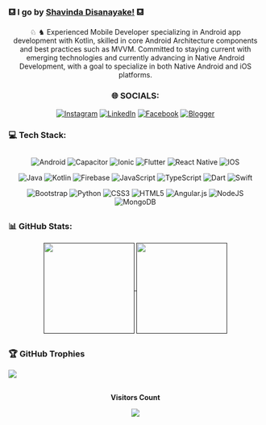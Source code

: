 ### ⛾ I go by [Shavinda Disanayake!](https://linkedin.com/in/rshavinda) ⛾
<!--
**dizzcode/dizzcode** is a ✨ _special_ ✨ repository because its `README.md` (this file) appears on your GitHub profile.-->
<div align="center">
  
♘  ♞
Experienced Mobile Developer specializing in Android app development with Kotlin, skilled in core Android Architecture components and best practices such as MVVM. Committed to staying current with emerging technologies and currently advancing in Native Android Development, with a goal to specialize in both Native Android and iOS platforms.

  
  ### 🌐 SOCIALS:
  [![Instagram](https://img.shields.io/badge/Instagram-%23E4405F.svg?logo=Instagram&logoColor=white)](https://instagram.com/shavinda_diz) 
  [![LinkedIn](https://img.shields.io/badge/LinkedIn-%230077B5.svg?logo=linkedin&logoColor=white)](https://linkedin.com/in/rshavinda) 
  [![Facebook](https://img.shields.io/badge/Facebook-1877F2?logo=facebook&logoColor=white)](https://twitter.com/rshavinda)
  [![Blogger](https://img.shields.io/badge/Blogger-FF5722?logo=blogger&logoColor=white)](https://twitter.com/rshavinda)   
</div>

### 💻 Tech Stack:
  ##

<div align="center">

![Android](https://img.shields.io/badge/Android-3DDC84?style=for-the-badge&logo=android&logoColor=white)
![Capacitor](https://img.shields.io/badge/Capacitor-119EFF?style=for-the-badge&logo=Capacitor&logoColor=white)
![Ionic](https://img.shields.io/badge/Ionic-3880FF?style=for-the-badge&logo=ionic&logoColor=white)
![Flutter](https://img.shields.io/badge/Flutter-02569B?style=for-the-badge&logo=flutter&logoColor=white)
![React Native](https://img.shields.io/badge/React_Native-20232A?style=for-the-badge&logo=react&logoColor=61DAFB)
![IOS](https://img.shields.io/badge/iOS-000000?style=for-the-badge&logo=ios&logoColor=white)

![Java](https://img.shields.io/badge/Java-ED8B00?style=for-the-badge&logo=openjdk&logoColor=white)
![Kotlin](https://img.shields.io/badge/Kotlin-0095D5?&style=for-the-badge&logo=kotlin&logoColor=white)
![Firebase](https://img.shields.io/badge/firebase-%23039BE5.svg?style=for-the-badge&logo=firebase)
![JavaScript](https://img.shields.io/badge/JavaScript-F7DF1E?style=for-the-badge&logo=javascript&logoColor=black)
![TypeScript](https://img.shields.io/badge/typescript-%23007ACC.svg?style=for-the-badge&logo=typescript&logoColor=white)
![Dart](https://img.shields.io/badge/Dart-0175C2?style=for-the-badge&logo=dart&logoColor=white)
![Swift](https://img.shields.io/badge/Swift-FA7343?style=for-the-badge&logo=swift&logoColor=white)

![Bootstrap](https://img.shields.io/badge/bootstrap-%23563D7C.svg?style=for-the-badge&logo=bootstrap&logoColor=white) 
![Python](https://img.shields.io/badge/Python-3776AB?style=for-the-badge&logo=python&logoColor=white)
![CSS3](https://img.shields.io/badge/css3-%231572B6.svg?style=for-the-badge&logo=css3&logoColor=white)
![HTML5](https://img.shields.io/badge/html5-%23E34F26.svg?style=for-the-badge&logo=html5&logoColor=white) 
![Angular.js](https://img.shields.io/badge/Angular-DD0031?style=for-the-badge&logo=angular&logoColor=white) 
![NodeJS](https://img.shields.io/badge/node.js-6DA55F?style=for-the-badge&logo=node.js&logoColor=white) 
![MongoDB](https://img.shields.io/badge/MongoDB-4EA94B?style=for-the-badge&logo=mongodb&logoColor=white) 

</div>

  ##

### 📊 GitHub Stats:
<div align="center">

 <a href="">
    <img height="180em" align="center" src="https://github-readme-stats.anuraghazra1.vercel.app/api/top-langs/?username=dizzcode&hide=Batchfile&layout=compact&theme=nord"/>
  </a>

  <!--Stats-->
  <a href="">
    <img height="180em" align="center" src="https://github-readme-stats.anuraghazra1.vercel.app/api?username=dizzcode&show_icons=true&line_height=27&theme=nord"/>
  </a>
  
   <!--stats-->
  <!-- ![](https://github-readme-streak-stats.herokuapp.com/?user=dizzcode&show_icons=true&line_height=27&theme=dracula&hide_border=false)<br/> -->
 
</div>

  ##
### 🏆 GitHub Trophies
![](https://github-profile-trophy.vercel.app/?username=dizzcode&theme=oldie&no-frame=false&no-bg=true&margin-w=4)

  ##
<p align="center">
	<b>Visitors Count</b>
</p>

<p align="center">
	<img align="center" src="https://profile-counter.glitch.me/{dizzcode}/count.svg"/>
</p>
